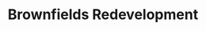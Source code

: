 ---
  slug: "/brownfieldsredevelopment"
  title: Brownfields Redevelopment
  focusAreas: [Environment,Communities]
  principles: [Sustainability]
  seeOther: [Revitalization Planning and Programs,Infill Design,]
  trackingProgressLinks: [Housing Activity,Land Consumption]
---